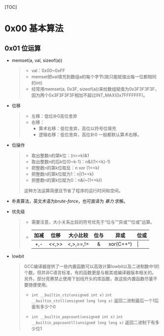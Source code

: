 <!--
 * @Author: LetMeFly
 * @Date: 2021-07-26 16:07:50
 * @LastEditors: LetMeFly
 * @LastEditTime: 2021-08-04 19:47:43
-->

[TOC]

# 0x00 基本算法

## 0x01 位运算

+ memset(a, val, sizeof(a))
  > + val：0x00~0xFF
  > + memset把val填充到数组a的每个字节(故只能赋值出每一位都相同的int)
  > + 经常用memset(a, 0x3F, sizeof(a))来给数组赋值为0x3F3F3F3F，因为两个0x3F3F3F3F相加不超过INT_MAX(0x7FFFFFFF)。

+ 位移
  > + 左移：低位补0高位舍弃
  > + 右移：
  >   + 算术右移：低位舍弃，高位以符号位填充
  >   + 逻辑右移：低位舍弃，高位补0
  >   一般都默认算术右移。

+ 位操作
  > + 取出整数n的第k位：(n>>k)&1
  > + 取出整数n的后k位(0~k-1)：n&((1<<k)-1)
  > + 把整数n的第k位取反：n xor (1<<k)
  > + 把整数n的第k位赋为1：n\|(1<<k)
  > + 把整数n的第k位赋为0：n&(~(1<<k))
  >
  > 这种方法运算简便且节省了程序的运行时间和空间。

+ 朴素算法，英文术语为*brute-force*，也可直译为 *暴力* 求解。

+ 优先级
  > + 需要注意，大小关系比较的符号优先于“位与”“异或”“位或”运算。
  >
  > + | 加减  |  位移  | 大小比较 | 位与 | 异或 | 位或 |
  >   | :--: | :--: | :--: | :--: | :--: | ---- |
  >   | +,-   | <<,>>  | <,>,==,!= | & | xor(C++^) | \| |

+ lowbit
  > GCC编译器提供了一些内置函数可以高效计算lowbit以及二进制数中1的个数。但并非C语言标准，有的函数更是与极其或编译器版本相关的。另外，部分竞赛禁止使用下划线开头的库函数，故这些内置函数尽量不要随便使用。
  > + ```int __builtin_ctz(unsigned int x)```
  >   ```int __builtin_ctzll(unsigned long long x)```
  >   返回二进制最后一个1后面有多少个0
  >  
  > + ```int __builtin_popcount(unsigned int x)```
  >   ```int __builtin_popcountll(unsigned long long x)```
  >   返回二进制下有多少位1